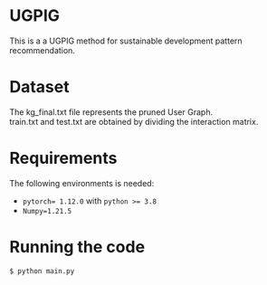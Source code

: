 # UGPIG
This is a a UGPIG method for sustainable development pattern recommendation.
# Dataset
The kg_final.txt file represents the pruned User Graph.  
train.txt and test.txt are obtained by dividing the interaction matrix.
# Requirements
The following environments is needed:
- `pytorch= 1.12.0` with `python >= 3.8`
- `Numpy=1.21.5`
# Running the code
 ```
 $ python main.py
  ```
